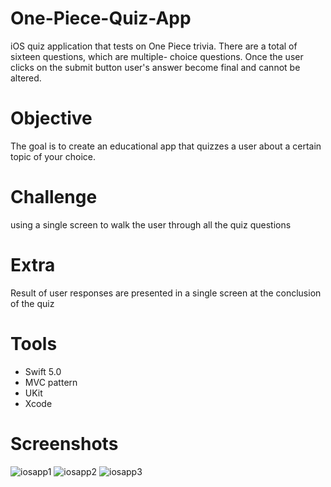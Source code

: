 # One-Piece-Quiz-App
iOS quiz application that tests on One Piece trivia. There are a total of sixteen questions, which are multiple- choice questions. Once the user clicks on the submit button user's answer become final and cannot be altered.

# Objective
The goal is to create an educational app that quizzes a user about a certain topic of your choice.

# Challenge 
using a single screen to walk the user through all the quiz questions

# Extra
Result of user responses are presented in a single screen at the conclusion of the quiz

# Tools
* Swift 5.0
* MVC pattern
* UKit
* Xcode

# Screenshots 
![iosapp1](https://github.com/montanabraswell/One-Piece-Quiz-App/assets/24511161/b9e49611-0605-4121-a6f7-d5b47f554ebb)
![iosapp2](https://github.com/montanabraswell/One-Piece-Quiz-App/assets/24511161/7d68723e-3ab9-4fce-964c-62548c623d1f)
![iosapp3](https://github.com/montanabraswell/One-Piece-Quiz-App/assets/24511161/ae5a89a7-7474-4284-a928-02b45e2cd904)
